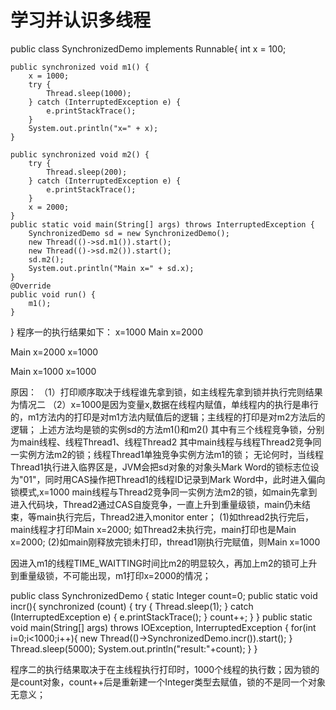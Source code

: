 # 学习并认识多线程
public class SynchronizedDemo implements Runnable{
    int x = 100;

    public synchronized void m1() {
        x = 1000;
        try {
            Thread.sleep(1000);
        } catch (InterruptedException e) {
            e.printStackTrace();
        }
        System.out.println("x=" + x);
    }

    public synchronized void m2() {
        try {
            Thread.sleep(200);
        } catch (InterruptedException e) {
            e.printStackTrace();
        }
        x = 2000;
    }
    public static void main(String[] args) throws InterruptedException {
        SynchronizedDemo sd = new SynchronizedDemo();
        new Thread(()->sd.m1()).start();
        new Thread(()->sd.m2()).start();
        sd.m2();
        System.out.println("Main x=" + sd.x);
    }
    @Override
    public void run() {
        m1();
    }
}
程序一的执行结果如下：
x=1000
Main x=2000

Main x=2000
x=1000

Main x=1000
x=1000


原因：
（1）打印顺序取决于线程谁先拿到锁，如主线程先拿到锁并执行完则结果为情况二
（2）x=1000是因为变量x,数据在线程内赋值，单线程内的执行是串行的，m1方法内的打印是对m1方法内赋值后的逻辑；主线程的打印是对m2方法后的逻辑；
上述方法均是锁的实例sd的方法m1()和m2()
其中有三个线程竞争锁，分别为main线程、线程Thread1、线程Thread2
其中main线程与线程Thread2竞争同一实例方法m2的锁；线程Thread1单独竞争实例方法m1的锁；
无论何时，当线程Thread1执行进入临界区是，JVM会把sd对象的对象头Mark Word的锁标志位设为"01"，同时用CAS操作把Thread1的线程ID记录到Mark Word中，此时进入偏向锁模式,x=1000
main线程与Thread2竞争同一实例方法m2的锁，如main先拿到进入代码块，Thread2通过CAS自旋竞争，一直上升到重量级锁，main仍未结束，等main执行完后，Thread2进入monitor enter；
(1)如thread2执行完后，main线程才打印Main x=2000; 如Thread2未执行完，main打印也是Main x=2000;
(2)如main刚释放完锁未打印，thread1刚执行完赋值，则Main x=1000

因进入m1的线程TIME_WAITTING时间比m2的明显较久，再加上m2的锁可上升到重量级锁，不可能出现，m1打印x=2000的情况；

public class SynchronizedDemo  {
   static Integer count=0;
   public static void incr(){
       synchronized (count) {
           try {
               Thread.sleep(1);
           } catch (InterruptedException e) {
               e.printStackTrace();
           }
           count++;
       }
   }
    public static void main(String[] args) throws IOException, InterruptedException {
        for(int i=0;i<1000;i++){
            new Thread(()->SynchronizedDemo.incr()).start();
        }
        Thread.sleep(5000);
        System.out.println("result:"+count);
    }
}

程序二的执行结果取决于在主线程执行打印时，1000个线程的执行数；因为锁的是count对象，count++后是重新建一个Integer类型去赋值，锁的不是同一个对象无意义；
